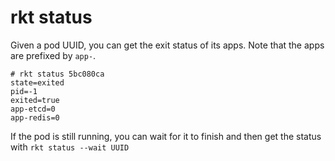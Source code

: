 # rkt status

Given a pod UUID, you can get the exit status of its apps. Note that the apps are prefixed by `app-`.

```
# rkt status 5bc080ca
state=exited
pid=-1
exited=true
app-etcd=0
app-redis=0
```

If the pod is still running, you can wait for it to finish and then get the status with `rkt status --wait UUID`

